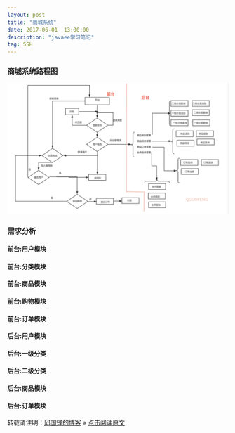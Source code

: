 ```yaml
---
layout: post
title: "商城系统"
date: 2017-06-01  13:00:00
description: "javaee学习笔记"
tag: SSH 
---
```

### 商城系统路程图

![ssh](/assets/active_images/javaweb/ssh/ssh.png)

### 需求分析

#### 前台:用户模块

#### 前台:分类模块

#### 前台:商品模块

#### 前台:购物模块

#### 前台:订单模块

#### 后台:用户模块

#### 后台:一级分类

#### 后台:二级分类

#### 后台:商品模块

#### 后台:订单模块







转载请注明：[邱国锋的博客](http://qiuguofeng.com) » [点击阅读原文](http://qiuguofeng.com/2017/06/商城系统/)

